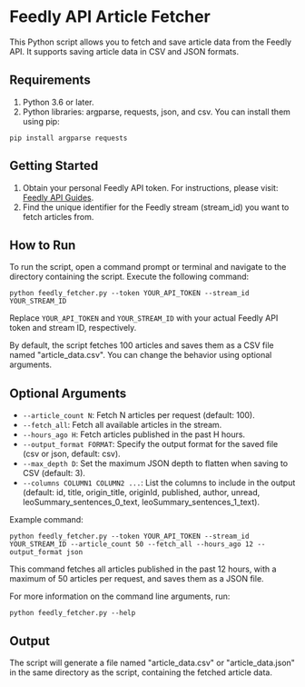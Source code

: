 # Feedly API Article Fetcher

This Python script allows you to fetch and save article data from the Feedly API. It supports saving article data in CSV and JSON formats.

## Requirements

1. Python 3.6 or later.
2. Python libraries: argparse, requests, json, and csv. You can install them using pip:

```
pip install argparse requests
```

## Getting Started

1. Obtain your personal Feedly API token. For instructions, please visit: [Feedly API Guides](https://feedly.notion.site/Feedly-API-Guides-a8794499f1144f6bb4db4aa363ab5fbd).
2. Find the unique identifier for the Feedly stream (stream_id) you want to fetch articles from.

## How to Run

To run the script, open a command prompt or terminal and navigate to the directory containing the script. Execute the following command:

```
python feedly_fetcher.py --token YOUR_API_TOKEN --stream_id YOUR_STREAM_ID
```

Replace `YOUR_API_TOKEN` and `YOUR_STREAM_ID` with your actual Feedly API token and stream ID, respectively.

By default, the script fetches 100 articles and saves them as a CSV file named "article_data.csv". You can change the behavior using optional arguments.

## Optional Arguments

- `--article_count N`: Fetch N articles per request (default: 100).
- `--fetch_all`: Fetch all available articles in the stream.
- `--hours_ago H`: Fetch articles published in the past H hours.
- `--output_format FORMAT`: Specify the output format for the saved file (csv or json, default: csv).
- `--max_depth D`: Set the maximum JSON depth to flatten when saving to CSV (default: 3).
- `--columns COLUMN1 COLUMN2 ...`: List the columns to include in the output (default: id, title, origin_title, originId, published, author, unread, leoSummary_sentences_0_text, leoSummary_sentences_1_text).

Example command:

```
python feedly_fetcher.py --token YOUR_API_TOKEN --stream_id YOUR_STREAM_ID --article_count 50 --fetch_all --hours_ago 12 --output_format json
```

This command fetches all articles published in the past 12 hours, with a maximum of 50 articles per request, and saves them as a JSON file.

For more information on the command line arguments, run:

```
python feedly_fetcher.py --help
```

## Output

The script will generate a file named "article_data.csv" or "article_data.json" in the same directory as the script, containing the fetched article data.

